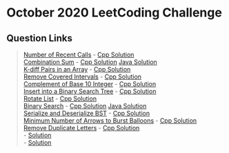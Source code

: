 # October 2020 LeetCoding Challenge

## Question Links
> [Number of Recent Calls](https://leetcode.com/explore/featured/card/october-leetcoding-challenge/559/week-1-october-1st-october-7th/3480/) - [Cpp Solution](./01.%20Number%20of%20Recent%20Calls.cpp)     
> [Combination Sum](https://leetcode.com/explore/featured/card/october-leetcoding-challenge/559/week-1-october-1st-october-7th/3481/) - [Cpp Solution](https://github.com/sachuverma/Leetcode/blob/master/Leetcode-Daily-Challenge/October-2020/02.%20Combination%20Sum.cpp)  [Java Solution](https://github.com/sachuverma/Leetcode/blob/master/Leetcode-Daily-Challenge/October-2020/02.%20Combination%20Sum.java)       
> [K-diff Pairs in an Array](https://leetcode.com/explore/featured/card/october-leetcoding-challenge/559/week-1-october-1st-october-7th/3482/) - [Cpp Solution](https://github.com/sachuverma/Leetcode/blob/master/Leetcode-Daily-Challenge/October-2020/03.%20K-diff%20Pairs%20in%20an%20Array.cpp)     
> [Remove Covered Intervals](https://leetcode.com/explore/featured/card/october-leetcoding-challenge/559/week-1-october-1st-october-7th/3483/) - [Cpp Solution](https://github.com/sachuverma/Leetcode/blob/master/Leetcode-Daily-Challenge/October-2020/04.%20Remove%20Covered%20Intervals.cpp)     
> [Complement of Base 10 Integer](https://leetcode.com/explore/featured/card/october-leetcoding-challenge/559/week-1-october-1st-october-7th/3484/) - [Cpp Solution](https://github.com/sachuverma/Leetcode/blob/master/Leetcode-Daily-Challenge/October-2020/05.%20Complement%20of%20Base%2010%20Integer.cpp)     
> [Insert into a Binary Search Tree](https://leetcode.com/explore/featured/card/october-leetcoding-challenge/559/week-1-october-1st-october-7th/3485/) - [Cpp Solution](https://github.com/sachuverma/Leetcode/blob/master/Leetcode-Daily-Challenge/October-2020/06.%20Insert%20into%20a%20Binary%20Search%20Tree.cpp)     
> [Rotate List](https://leetcode.com/explore/featured/card/october-leetcoding-challenge/559/week-1-october-1st-october-7th/3486/) - [Cpp Solution](https://github.com/sachuverma/Leetcode/blob/master/Leetcode-Daily-Challenge/October-2020/07.%20Rotate%20List.cpp)     
> [Binary Search](https://leetcode.com/explore/challenge/card/october-leetcoding-challenge/560/week-2-october-8th-october-14th/3488/) - [Cpp Solution](https://github.com/sachuverma/Leetcode/blob/master/Leetcode-Daily-Challenge/October-2020/08.%20Binary%20Search.cpp)  [Java Solution](https://github.com/sachuverma/Leetcode/blob/master/Leetcode-Daily-Challenge/October-2020/08.%20Binary%20Search.java)    
> [Serialize and Deserialize BST](https://leetcode.com/explore/challenge/card/october-leetcoding-challenge/560/week-2-october-8th-october-14th/3489/) - [Cpp Solution](https://github.com/sachuverma/Leetcode/blob/master/Leetcode-Daily-Challenge/October-2020/09.%20Serialize%20and%20Deserialize%20BST.cpp)    
> [Minimum Number of Arrows to Burst Balloons](https://leetcode.com/explore/challenge/card/october-leetcoding-challenge/560/week-2-october-8th-october-14th/3490/) - [Cpp Solution](https://github.com/sachuverma/Leetcode/blob/master/Leetcode-Daily-Challenge/October-2020/10.%20Minimum%20Number%20of%20Arrows%20to%20Burst%20Balloons.cpp)      
> [Remove Duplicate Letters](https://leetcode.com/explore/challenge/card/october-leetcoding-challenge/560/week-2-october-8th-october-14th/3491/) - [Cpp Solution](https://github.com/sachuverma/Leetcode/blob/master/Leetcode-Daily-Challenge/October-2020/11.%20Remove%20Duplicate%20Letters.cpp)    
> []() - [Solution]()     
> []() - [Solution]()     
